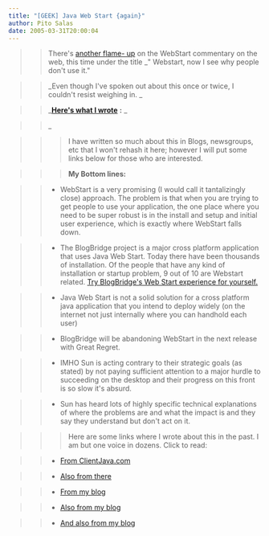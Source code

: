 ```yaml
---
title: "[GEEK] Java Web Start {again}"
author: Pito Salas
date: 2005-03-31T20:00:04
---
```



>>

>> There's [another flame-
up](<http://www.clientjava.com/blog/2005/03/28/1112029988215.html>) on the
WebStart commentary on the web, this time under the title _" Webstart, now I
see why people don't use it."

>>

>> _Even though I've spoken out about this once or twice, I couldn't resist
weighing in. _

>>

>> _**[Here's what I
wrote](<http://www.clientjava.com/blog/2005/03/28/1112029988215.html#comment1112117031426>)**
**:** _

>>

>> _

>>

>>> I have written so much about this in Blogs, newsgroups, etc that I won't
rehash it here; however I will put some links below for those who are
interested.

>>>

>>> **My Bottom lines:**

>>

>>   * WebStart is a very promising (I would call it tantalizingly close)
approach. The problem is that when you are trying to get people to use your
application, the one place where you need to be super robust is in the install
and setup and initial user experience, which is exactly where WebStart falls
down.

>>

>>   * The BlogBridge project is a major cross platform application that uses
Java Web Start. Today there have been thousands of installation. Of the people
that have any kind of installation or startup problem, 9 out of 10 are
Webstart related. [Try BlogBridge's Web Start experience for
yourself.](<//www.blogbridge.com/install/weekly/blogbridge.jnlp>)

>>

>>   * Java Web Start is not a solid solution for a cross platform java
application that you intend to deploy widely (on the internet not just
internally where you can handhold each user)

>>

>>   * BlogBridge will be abandoning WebStart in the next release with Great
Regret.

>>

>>   * IMHO Sun is acting contrary to their strategic goals (as stated) by not
paying sufficient attention to a major hurdle to succeeding on the desktop and
their progress on this front is so slow it's absurd.

>>

>>   * Sun has heard lots of highly specific technical explanations of where
the problems are and what the impact is and they say they understand but don't
act on it.

>>

>>

>>

>>> Here are some links where I wrote about this in the past. I am but one
voice in dozens. Click to read:

>>

>>   * [From
ClientJava.com](<http://www.clientjava.com/blog/2004/12/07/1102430658000.html>)

>>

>>   * [Also from
there](<http://www.clientjava.com/blog/2004/12/07/1102430658000.html#comment1102519273000>)

>>

>>   * [From my blog](</weblogs/archives/000529.html>)

>>

>>   * [Also from my blog](</weblogs/archives/000441.html>)

>>

>>   * [And also from my blog](</weblogs/archives/000336.html>)

>>

>>


